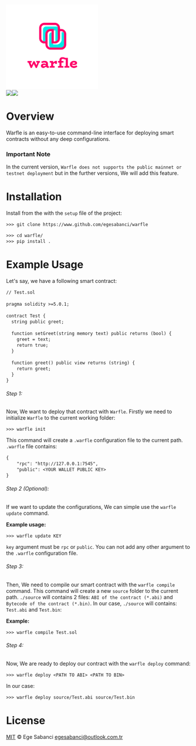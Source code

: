 <div align = "center" style = "width: 250px; height: auto;">
  <img src = "https://raw.githubusercontent.com/egesabanci/warfle/master/assets/warfle-logo.png?token=GHSAT0AAAAAABMKUTO2SAO7QKJK6OBB5EHGYSED6IA" />
</div>

<div style = "display: flex;">
  <img src = "https://img.shields.io/badge/Python-FFD43B?style=for-the-badge&logo=python&logoColor=blue" />
  <img src = "https://img.shields.io/badge/Solidity-e6e6e6?style=for-the-badge&logo=solidity&logoColor=black" />
</div>

# Overview
Warfle is an easy-to-use command-line interface for deploying smart contracts without any deep configurations.

### Important Note
In the current version, ``Warfle does not supports the public mainnet or testnet deployment`` but in the further versions, We will add this feature.

# Installation
Install from the with the ``setup`` file of the project:
```
>>> git clone https://www.github.com/egesabanci/warfle
```
```
>>> cd warfle/
>>> pip install .
```

# Example Usage
Let's say, we have a following smart contract:

```sol
// Test.sol

pragma solidity >=5.0.1;

contract Test {
  string public greet;

  function setGreet(string memory text) public returns (bool) {
    greet = text;
    return true;
  }

  function greet() public view returns (string) {
    return greet;
  } 
}
```

###### Step 1:
Now, We want to deploy that contract with ``Warfle``. Firstly we need to initialize ``Warfle`` to the current working folder:

```
>>> warfle init
```
This command will create a ``.warfle`` configuration file to the current path. ``.warfle`` file contains:

```
{
	"rpc": "http://127.0.0.1:7545",
	"public": <YOUR WALLET PUBLIC KEY>
}
```

###### Step 2 (Optional):
If we want to update the configurations, We can simple use the ``warfle update`` command.

**Example usage:**
```
>>> warfle update KEY
```
``key`` argument must be ``rpc`` or ``public``. You can not add any other argument to the ``.warfle`` configuration file.

###### Step 3:
Then, We need to compile our smart contract with the ``warfle compile`` command. This command will create a new ``source`` folder to the current path. ``./source`` will contains 2 files: ``ABI of the contract (*.abi)`` and ``Bytecode of the contract (*.bin)``. In our case, ``./source`` will contains: ``Test.abi`` and ``Test.bin``:


**Example:**
```
>>> warfle compile Test.sol
```

###### Step 4:
Now, We are ready to deploy our contract with the ``warfle deploy`` command:
```
>>> warfle deploy <PATH TO ABI> <PATH TO BIN>
```
In our case:
```
>>> warfle deploy source/Test.abi source/Test.bin
```

# License
[MIT](https://github.com/egesabanci/warfle/blob/master/LICENSE.md) © Ege Sabanci egesabanci@outlook.com.tr